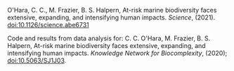 
O'Hara, C. C., M. Frazier, B. S. Halpern, At-risk marine biodiversity faces extensive, expanding, and intensifying human impacts. _Science_, (2021). [doi:10.1126/science.abe6731](https://doi.org/10.1126/science.abe6731)

Code and results from data analysis for: C. C. O'Hara, M. Frazier, B. S. Halpern, At-risk marine biodiversity faces extensive, expanding, and intensifying human impacts. _Knowledge Network for Biocomplexity_, (2020); [doi:10.5063/SJ1J03](https://doi.org/10.5063/SJ1J03).